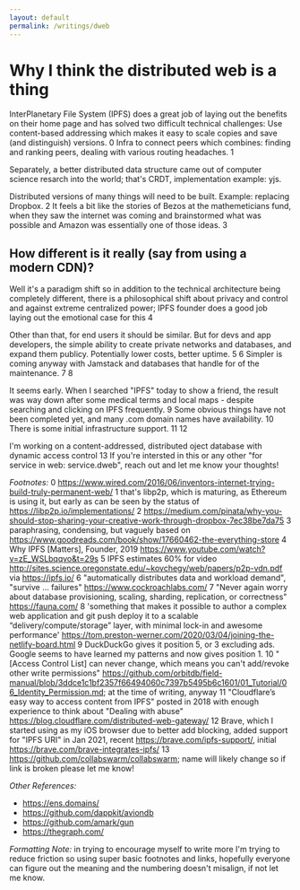 ```yaml
---
layout: default
permalink: /writings/dweb
---
```


# Why I think the distributed web is a thing

InterPlanetary File System (IPFS) does a great job of laying out the benefits on their home page and has solved two difficult technical challenges:
Use content-based addressing which makes it easy to scale copies and save (and distinguish) versions. 0
Infra to connect peers which combines: finding and ranking peers, dealing with various routing headaches. 1

Separately, a better distributed data structure came out of computer science resarch into the world; that's CRDT, implementation example: yjs.

Distributed versions of many things will need to be built. Example: replacing Dropbox. 2
It feels a bit like the stories of Bezos at the mathemeticians fund, when they saw the internet was coming and brainstormed what was possible and Amazon was essentially one of those ideas. 3

## How different is it really (say from using a modern CDN)?
Well it's a paradigm shift so in addition to the technical architecture being completely different, there is a philosophical shift about privacy and control and against extreme centralized power; IPFS founder does a good job laying out the emotional case for this 4

Other than that, for end users it should be similar. But for devs and app developers, the simple ability to create private networks and databases, and expand them publicy. Potentially lower costs, better uptime. 5 6 Simpler is coming anyway with Jamstack and databases that handle for of the maintenance. 7 8

It seems early. When I searched "IPFS" today to show a friend, the result was way down after some medical terms and local maps - despite searching and clicking on IPFS frequently. 9 Some obvious things have not been completed yet, and many .com domain names have availability. 10 There is some initial infrastructure support. 11 12

I'm working on a content-addressed, distributed oject database with dynamic access control 13 If you're intersted in this or any other "for service in web: service.dweb", reach out and let me know your thoughts!

_Footnotes:_
0 https://www.wired.com/2016/06/inventors-internet-trying-build-truly-permanent-web/
1 that's libp2p, which is maturing, as Ethereum is using it, but early as can be seen by the status of https://libp2p.io/implementations/
2 https://medium.com/pinata/why-you-should-stop-sharing-your-creative-work-through-dropbox-7ec38be7da75
3 paraphrasing, condensing, but vaguely based on https://www.goodreads.com/book/show/17660462-the-everything-store
4 Why IPFS [Matters], Founder, 2019 https://www.youtube.com/watch?v=zE_WSLbqqvo&t=29s
5 IPFS estimates 60% for video http://sites.science.oregonstate.edu/~kovchegy/web/papers/p2p-vdn.pdf via https://ipfs.io/
6 "automatically distributes data and workload demand", "survive ... failures" https://www.cockroachlabs.com/
7 "Never again worry about database provisioning, scaling, sharding, replication, or correctness" https://fauna.com/
8 'something that makes it possible to author a complex web application and git push deploy it to a scalable “delivery/compute/storage” layer, with minimal lock-in and awesome performance' https://tom.preston-werner.com/2020/03/04/joining-the-netlify-board.html
9 DuckDuckGo gives it position 5, or 3 excluding ads. Google seems to have learned my patterns and now gives position 1.
10 "[Access Control List] can never change, which means you can't add/revoke other write permissions" https://github.com/orbitdb/field-manual/blob/3ddce1c1bf2357f66494060c7397b5495b6c1601/01_Tutorial/06_Identity_Permission.md; at the time of writing, anyway
11 "Cloudflare’s easy way to access content from IPFS" posted in 2018 with enough experience to think about "Dealing with abuse"  https://blog.cloudflare.com/distributed-web-gateway/
12 Brave, which I started using as my iOS browser due to better add blocking, added support for "IPFS URI" in Jan 2021, recent https://brave.com/ipfs-support/, initial https://brave.com/brave-integrates-ipfs/
13 https://github.com/collabswarm/collabswarm; name will likely change so if link is broken please let me know!

_Other_ _References:_
- https://ens.domains/
- https://github.com/dappkit/aviondb
- https://github.com/amark/gun
- https://thegraph.com/






_Formatting Note:_ in trying to encourage myself to write more I'm trying to reduce friction so using super basic footnotes and links, hopefully everyone can figure out the meaning and the numbering doesn't misalign, if not let me know.